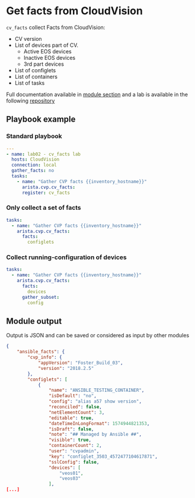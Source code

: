 # Get facts from CloudVision

`cv_facts` collect Facts from CloudVision:

- CV version
- List of devices part of CV.
  - Active EOS devices
  - Inactive EOS devices
  - 3rd part devices
- List of configlets
- List of containers
- List of tasks

Full documentation available in [module section](../../modules/cv_facts.rst.md) and a lab is available in the following [repository](https://github.com/arista-netdevops-community/ansible-cvp-avd-toi)

## Playbook example

### Standard playbook

```yaml
---
- name: lab02 - cv_facts lab
  hosts: CloudVision
  connection: local
  gather_facts: no
  tasks:
    - name: "Gather CVP facts {{inventory_hostname}}"
      arista.cvp.cv_facts:
      register: cv_facts
```

### Only collect a set of facts

```yaml
tasks:
  - name: "Gather CVP facts {{inventory_hostname}}"
    arista.cvp.cv_facts:
      facts:
        configlets
```

### Collect running-configuration of devices

```yaml
tasks:
  - name: "Gather CVP facts {{inventory_hostname}}"
    arista.cvp.cv_facts:
      facts:
        devices
      gather_subset:
        config
```

## Module output

Output is JSON and can be saved or considered as input by other modules

```json
{
    "ansible_facts": {
        "cvp_info": {
            "appVersion": "Foster_Build_03", 
            "version": "2018.2.5"
        },
        "configlets": [
            {
                "name": "ANSIBLE_TESTING_CONTAINER",
                "isDefault": "no",
                "config": "alias a57 show version",
                "reconciled": false,
                "netElementCount": 3,
                "editable": true,
                "dateTimeInLongFormat": 1574944821353,
                "isDraft": false,
                "note": "## Managed by Ansible ##",
                "visible": true,
                "containerCount": 2,
                "user": "cvpadmin",
                "key": "configlet_3503_4572477104617871",
                "sslConfig": false,
                "devices": [
                    "veos01",
                    "veos03"
                ],
[...]
```
